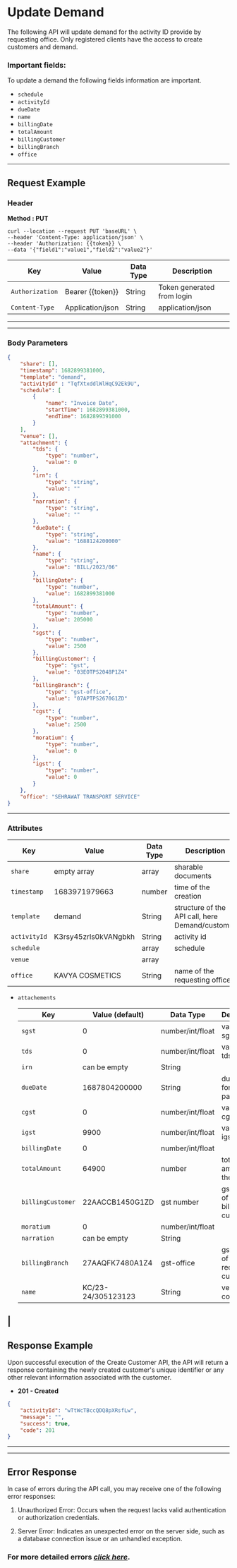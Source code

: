 # Update Demand 

The following API will update demand for the activity ID provide by requesting office. Only registered clients have the access to create customers and demand. 
### Important fields:
To update a demand the following fields information are important.
- `schedule`
- `activityId`
- `dueDate`
- `name`
- `billingDate`
- `totalAmount`
- `billingCustomer`
- `billingBranch`
- `office`


----
## Request Example

### Header

**Method : PUT**

```
curl --location --request PUT 'baseURL' \
--header 'Content-Type: application/json' \
--header 'Authorization: {{token}} \
--data '{"field1":"value1","field2":"value2"}'
  ```
| Key | Value | Data Type | Description |
| ----------- | ----------- | ------------| ----------- |
| `Authorization` | Bearer {{token}} | String | Token generated from login |
|`Content-Type `| Application/json | String | application/json |

----
----
### Body Parameters

```json
{
    "share": [],
    "timestamp": 1682899381000,
    "template": "demand",
    "activityId" : "TqfXtxddlWlHqC92Ek9U",
    "schedule": [
        {
            "name": "Invoice Date",
            "startTime": 1682899381000,
            "endTime": 1682899391000
        }
    ],
    "venue": [],
    "attachment": {
        "tds": {
            "type": "number",
            "value": 0
        },
        "irn": {
            "type": "string",
            "value": ""
        },
        "narration": {
            "type": "string",
            "value": ""
        },
        "dueDate": {
            "type": "string",
            "value": "1688124200000"
        },
        "name": {
            "type": "string",
            "value": "BILL/2023/06"
        },
        "billingDate": {
            "type": "number",
            "value": 1682899381000
        },
        "totalAmount": {
            "type": "number",
            "value": 205000
        },
        "sgst": {
            "type": "number",
            "value": 2500
        },
        "billingCustomer": {
            "type": "gst",
            "value": "03EOTPS2048P1Z4"
        },
        "billingBranch": {
            "type": "gst-office",
            "value": "07APTPS2670G1ZD"
        },
        "cgst": {
            "type": "number",
            "value": 2500
        },
        "moratium": {
            "type": "number",
            "value": 0
        },
        "igst": {
            "type": "number",
            "value": 0
        }
    },
    "office": "SEHRAWAT TRANSPORT SERVICE"
}
```
-------

### Attributes

| Key | Value | Data Type | Description |
| ----------- | ----------- | ------------| ----------- |
|`share` | empty array | array | sharable documents |
|`timestamp` | 1683971979663 | number | time of the creation |
|`template` | demand | String | structure of the API call, here Demand/customer |
|`activityId` | K3rsy45zrls0kVANgbkh | String | activity id  |
|`schedule` |  | array | schedule |
|`venue` |  | array |  |
|`office` | KAVYA COSMETICS | String | name of the requesting office  |


- `attachements`

    | Key | Value (default) | Data Type | Description |
    | ----------- | ----------- | ------------| ----------- |
    | `sgst` | 0 | number/int/float | value of the sgst |
    | `tds` | 0 | number/int/float | value of the tds |
    | `irn` | can be empty | String |  |
    | `dueDate` | 1687804200000 | String | due date for payment |
    | `cgst` | 0 | number/int/float | value of the cgst |
    | `igst` | 9900 | number/int/float | value of the igst |
    | `billingDate` | 0 | number/int/float | |
    | `totalAmount` | 64900 | number | total amount on the invoice |
    | `billingCustomer` | 22AACCB1450G1ZD | gst number | gst number of the billing customer |
    | `moratium` | 0 | number/int/float |  |
    | `narration` | can be empty | String | |
    | `billingBranch` | 27AAQFK7480A1Z4 | gst-office | gst number of the requesting customer |
    | `name` | KC/23-24/305123123 | String | vendor code |

|
------

## Response Example

Upon successful execution of the Create Customer API, the API will return a response containing the newly created customer's unique identifier or any other relevant information associated with the customer.

- **201 - Created**
```json 
{
    "activityId": "wTtWcTBccQDQ8pXRsfLw",
    "message": "",
    "success": true,
    "code": 201
}
```

----
----


## Error Response

In case of errors during the API call, you may receive one of the following error responses:

1. Unauthorized Error: Occurs when the request lacks valid authentication or authorization credentials.

2. Server Error: Indicates an unexpected error on the server side, such as a database connection issue or an unhandled exception.

### For more detailed errors [*click here*](/Errors/errors.md#update).



